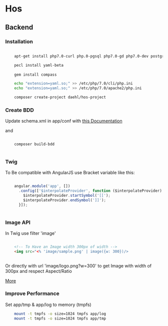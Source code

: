 # Hos

## Backend

### Installation
```bash

    apt-get install php7.0-curl php.0-pgsql php7.0-gd php7.0-dev postgresql-9.3 php-pear libyaml-dev yui-compressor ruby2.0-dev

    pecl install yaml-beta
    
    gem install compass

    echo "extension=yaml.so;" >> /etc/php/7.0/cli/php.ini
    echo "extension=yaml.so;" >> /etc/php/7.0/apache2/php.ini

    composer create-project daehl/hos-project
```

### Create BDD

Update schema.xml in app/conf with [this Documentation](http://propelorm.org/documentation/reference/schema.html)

and

```bash

    composer build-bdd
    
```

### Twig

To Be compatible with AngularJS use Bracket variable like this:

```javascript

    angular.module('app', [])
      .config(['$interpolateProvider', function ($interpolateProvider) {
        $interpolateProvider.startSymbol('[[');
        $interpolateProvider.endSymbol(']]');
      }]);
  
```
 
### Image API

In Twig use filter 'image'

```html

    <!-- To Have an Image width 300px of width -->
    <img src="<% 'image/sample.png' | image({w: 300})/>
    
```

Or directly with url 'image/logo.png?w=300' to get Image with width of 300px and respect Aspect/Ratio


[More](http://glide.thephpleague.com/1.0/api/quick-reference/)

### Improve Performance

Set app/tmp & app/log to memory (tmpfs)

```bash
    mount -t tmpfs -o size=1024 tmpfs app/log
    mount -t tmpfs -o size=1024 tmpfs app/tmp
```